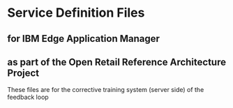 # Service Definition Files
## for IBM Edge Application Manager 

## as part of the Open Retail Reference Architecture Project

These files are for the corrective training system (server side) of the feedback loop
